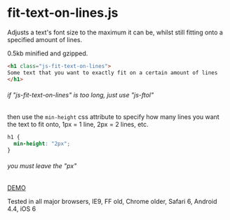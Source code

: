 # fit-text-on-lines.js

Adjusts a text's font size to the maximum it can be, whilst still fitting onto a specified amount of lines.

0.5kb minified and gzipped.

```html
<h1 class="js-fit-text-on-lines">
Some text that you want to exactly fit on a certain amount of lines
</h1>
```

###### if "js-fit-text-on-lines" is too long, just use "js-ftol"


then use the `min-height` css attribute to specify how many lines you want the text to fit onto, 1px = 1 line, 2px = 2 lines, etc.

```css
h1 {
  min-height: "2px";
}
```

###### you must leave the "px"

[DEMO](http://jsbin.com/yivahenaza)

Tested in all major browsers, IE9, FF old, Chrome older, Safari 6, Android 4.4, iOS 6
